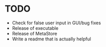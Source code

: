 # TODO
- Check for false user input in GUI/bug fixes
- Release of executable
- Release of MetaStore
- Write a readme that is actually helpful
